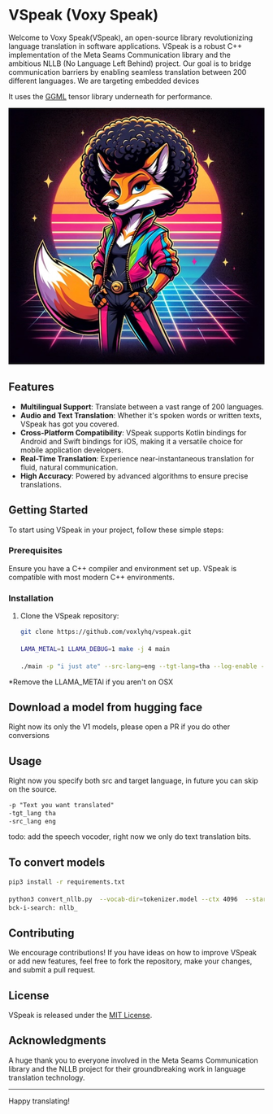 # VSpeak (Voxy Speak)

Welcome to Voxy Speak(VSpeak), an open-source library revolutionizing language translation in software applications. VSpeak is a robust C++ implementation of the Meta Seams Communication library and the ambitious NLLB (No Language Left Behind) project. Our goal is to bridge communication barriers by enabling seamless translation between 200 different languages. We are targeting embedded devices

It uses the [GGML](https://github.com/ggerganov/ggml) tensor library underneath for performance. 

![VSpeak](docs/voxie.jpg)

## Features

- **Multilingual Support**: Translate between a vast range of 200 languages.
- **Audio and Text Translation**: Whether it's spoken words or written texts, VSpeak has got you covered.
- **Cross-Platform Compatibility**: VSpeak supports Kotlin bindings for Android and Swift bindings for iOS, making it a versatile choice for mobile application developers.
- **Real-Time Translation**: Experience near-instantaneous translation for fluid, natural communication.
- **High Accuracy**: Powered by advanced algorithms to ensure precise translations.

## Getting Started

To start using VSpeak in your project, follow these simple steps:

### Prerequisites

Ensure you have a C++ compiler and environment set up. VSpeak is compatible with most modern C++ environments.

### Installation

1. Clone the VSpeak repository:
   ```bash
   git clone https://github.com/voxlyhq/vspeak.git

   LAMA_METAL=1 LLAMA_DEBUG=1 make -j 4 main 

   ./main -p "i just ate" --src-lang=eng --tgt-lang=tha --log-enable -m  vspeak.gguf
   ```
*Remove the LLAMA_METAl if you aren't on OSX
   

## Download a model from hugging face

Right now its only the V1 models, please open a PR if you do other conversions

## Usage 

Right now you specify both src and target language, in future you can skip on the source.
```
-p "Text you want translated"
-tgt_lang tha
-src_lang eng
```
todo: add the speech vocoder, right now we only do text translation bits.

## To convert models 

```bash
pip3 install -r requirements.txt

python3 convert_nllb.py  --vocab-dir=tokenizer.model --ctx 4096  --start_key model --prefix_model=target_letter_decoder --outfile vspeak.gguf   multitask_unity_large.pt
bck-i-search: nllb_
```

## Contributing

We encourage contributions! If you have ideas on how to improve VSpeak or add new features, feel free to fork the repository, make your changes, and submit a pull request.

## License

VSpeak is released under the [MIT License](LICENSE).

## Acknowledgments

A huge thank you to everyone involved in the Meta Seams Communication library and the NLLB project for their groundbreaking work in language translation technology.

---

Happy translating!


